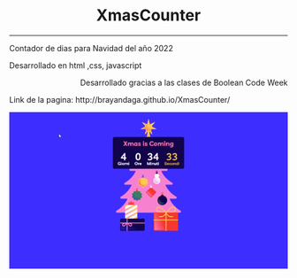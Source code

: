 ﻿<h1 align="center">XmasCounter</h1>
<hr>
<p align="left">Contador de dias para Navidad del año 2022</p>
<p align="left">Desarrollado en html ,css, javascript</p>
<p align="right">Desarrollado gracias a las clases de Boolean Code Week</p>
<p align="left">Link de la pagina: http://brayandaga.github.io/XmasCounter/</p>

![](images/screen.gif)
